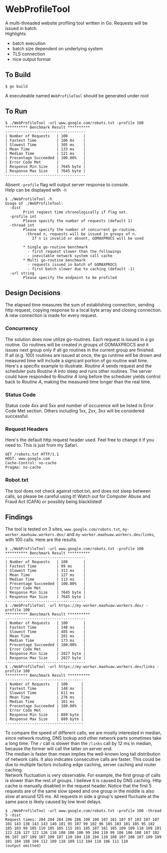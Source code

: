 # WebProfileTool

A multi-threaded website profiling tool written in Go. Requests will be issued in batch.  
Highlights
* batch execution
* batch size dependent on underlying system
* TLS connection
* nice output format

## To Build
```
$ go build
```
A executeable named ```WebProfileTool``` should be generated under root

## To Run
``` 
$ ./WebProfileTool -url www.google.com/robots.txt -profile 100
********** Benchmark Result **********
------------------------------------
| Number of Requests   | 100       |
| Fastest Time         | 106 ms    |
| Slowest Time         | 305 ms    |
| Mean Time            | 133 ms    |
| Median Time          | 121 ms    |
| Precentage Succeeded | 100.00%   |
| Error Code Met       |           |
| Response Min Size    | 7645 byte |
| Response Max Size    | 7645 byte |
------------------------------------
```
Absent ```-profile``` flag will output server response to console.  
Help can be displayed with ```-h```
```
$ ./WebProfileTool -h
Usage of ./WebProfileTool:
  -dist
    	Print request time chronologically if flag set.
  -profile int
    	Please specify the number of requests (default 1)
  -thread int
    	Please specify the number of concurrent go-routine.
    	 -thread n, requests will be issued in groups of n.
    	    If n is invalid or absent, GOMAXPROCS will be used
    	
    	* Single go-routine benchmark
    	  - first request slower than the followings
    	  - inevitable network system call cache
    	* Multi go-routine benchmark
    	  - requests issued in batch of GOMAXPROCS
    	  - first batch slower due to caching (default -1)
  -url string
    	Please specify the endpoint to be profiled
```

## Design Decisions
The elapsed time measures the sum of establishing connection, sending http request, copying response to a local byte array and closing connection. 
A new connection is made for every request.

### Concurrency
The solution does now utilize go-routines. Each request is issued in a go routine. Go routines will be created in groups of GOMAXPROCS and it issues next group only if all go routines in the current group are finished.  
If all (e.g. 100) routines are issued at once, the go runtime will be drown and measured time will include a signicant portion of go routine wait time. Here's a specifix example to illustrate. *Routine A* sends request and the scheduler puts *Routine A* into sleep and runs other routines. The server could have responded to *Routine A* long before the scheduler yields control back to *Routine A*, making the measured time longer than the real time. 

### Status Code
Status code 4xx and 5xx and number of occurence will be listed in Error Code Met section. Others including 1xx, 2xx, 3xx will be considered successful.

### Request Headers
Here's the default http request header used. Feel free to change it if you need to. This is just from my Safari.
```
GET /robots.txt HTTP/1.1
HOST: www.google.com
Cache-Control: no-cache
Pragma: no-cache
```

### Robot.txt
The tool does not check against robot.txt, and does not sleep between calls, so please be careful using it! 
Watch out for Computer Abuse and Fraud Act (CAFA) or possibly being blacklisted!

## Findings
The tool is tested on 3 sites, ```www.google.com/robots.txt```, ```my-worker.maohuaw.workers.dev/``` and ```my-worker.maohuaw.workers.dev/links```, with 100 calls.
Here are the results.
```
$ ./WebProfileTool -url www.google.com/robots.txt -profile 100
********** Benchmark Result **********
------------------------------------
| Number of Requests   | 100       |
| Fastest Time         | 99 ms     |
| Slowest Time         | 313 ms    |
| Mean Time            | 127 ms    |
| Median Time          | 113 ms    |
| Precentage Succeeded | 100.00%   |
| Error Code Met       |           |
| Response Min Size    | 7645 byte |
| Response Max Size    | 7645 byte |
------------------------------------
$ ./WebProfileTool -url https://my-worker.maohuaw.workers.dev/ -profile 100 
********** Benchmark Result **********
------------------------------------
| Number of Requests   | 100       |
| Fastest Time         | 148 ms    |
| Slowest Time         | 485 ms    |
| Mean Time            | 201 ms    |
| Median Time          | 173 ms    |
| Precentage Succeeded | 100.00%   |
| Error Code Met       |           |
| Response Min Size    | 2827 byte |
| Response Max Size    | 2827 byte |
------------------------------------
$ ./WebProfileTool -url https://my-worker.maohuaw.workers.dev/links -profile 100
********** Benchmark Result **********
-----------------------------------
| Number of Requests   | 100      |
| Fastest Time         | 148 ms   |
| Slowest Time         | 611 ms   |
| Mean Time            | 276 ms   |
| Median Time          | 161 ms   |
| Precentage Succeeded | 100.00%  |
| Error Code Met       |          |
| Response Min Size    | 889 byte |
| Response Max Size    | 889 byte |
-----------------------------------
```
To compare the speed of different calls, we are mostly interested in median, since network routing, DNS lookup and other network parts sometimes take a long time. The ```/``` call is slower than the ```/links``` call by 12 ms in median, because the former will call the latter on server end.  
The median is faster than mean implies the well-known long tail distribution of network calls. It also indicates consecutive calls are faster. This could be due to multiple factors including edge caching, server caching and router caching.  
Network fluctuation is very observable. For example, the first group of calls is slower than the rest of groups. I believe it is caused by DNS caching. Http cache is manually disabled in the request header. Notice that the first 5 requests are of the same slow speed and one group in the middle is also slow at around 125 ms. All requests in side a group's speed fluctuate at the same pace is likely caused by low level delays.
```
$ ./WebProfileTool -url www.google.com/robots.txt -profile 100 -thread 5 -dist
Request times: 284 284 284 286 286 108 100 107 101 107 97 103 107 107 101 143 138 143 143 140 101 95 107 99 102 96 105 103 101 105 95 102 105 103 99 105 110 105 105 115 101 105 107 101 105 109 109 110 109 101 122 126 127 122 126 110 108 106 106 99 104 110 99 106 106 100 107 102 96 107 107 109 107 109 107 110 104 110 104 110 108 107 108 107 109 109 101 104 108 104 112 109 110 109 112 104 110 106 111 110 
(output omitted)
```


